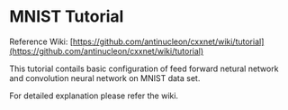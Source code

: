 MNIST Tutorial
=====

Reference Wiki: [https://github.com/antinucleon/cxxnet/wiki/tutorial](https://github.com/antinucleon/cxxnet/wiki/tutorial)


This tutorial contails basic configuration of feed forward netural network and convolution neural network on MNIST data set.

For detailed explanation please refer the wiki.
